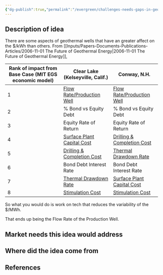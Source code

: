 ```yaml
---
{"dg-publish":true,"permalink":"/evergreen/challenges-needs-gaps-in-geothermal/categories/reduce-lcoe-variability/","tags":["need"]}
---
```




## Description of idea

There are some aspects of geothermal wells that have an greater affect on the $/kWh than others. From [[Inputs/Papers-Documents-Publications-Articles/2006-11-01 The Future of Geothermal Energy\|2006-11-01 The Future of Geothermal Energy]], 

| Rank of impact from Base Case (MIT EGS economic model) | Clear Lake (Kelseyville, Calif.) | Conway, N.H.                  |
| ------------------------------------------------------ | -------------------------------- | ----------------------------- |
| 1                                                      | <u>Flow Rate/Production Well     | <u>Flow Rate/Production Well  |
| 2                                                      | % Bond vs Equity Debt            | % Bond vs Equity Debt         |
| 3                                                      | Equity Rate of Return            | Equity Rate of Return         |
| 4                                                      | <u>Surface Plant Capital Cost    | <u>Drilling & Completion Cost |
| 5                                                      | <u>Drilling & Completion Cost    | <u>Thermal Drawdown Rate      |
| 6                                                      | Bond Debt Interest Rate          | Bond Debt Interest Rate       |
| 7                                                      | <u>Thermal Drawdown Rate         | <u>Surface Plant Capital Cost |
| 8                                                      | <u>Stimulation Cost              | <u>Stimulation Cost           |

So what you would do is work on tech that reduces the variability of the $/MWh.

That ends up being the Flow Rate of the Production Well.




## Market needs this idea would address


## Where did the idea come from


## References
